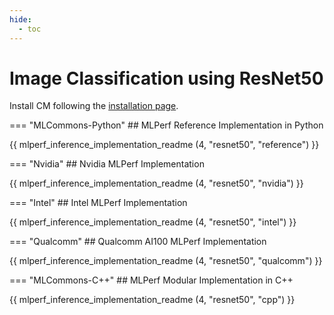 ```yaml
---
hide:
  - toc
---
```



# Image Classification using ResNet50 

Install CM following the [installation page](/install).

=== "MLCommons-Python"
    ## MLPerf Reference Implementation in Python
    
{{ mlperf_inference_implementation_readme (4, "resnet50", "reference") }}

=== "Nvidia"
    ## Nvidia MLPerf Implementation
    
{{ mlperf_inference_implementation_readme (4, "resnet50", "nvidia") }}

=== "Intel"
    ## Intel MLPerf Implementation
    
{{ mlperf_inference_implementation_readme (4, "resnet50", "intel") }}

=== "Qualcomm"
    ## Qualcomm AI100 MLPerf Implementation
    
{{ mlperf_inference_implementation_readme (4, "resnet50", "qualcomm") }}

=== "MLCommons-C++"
    ## MLPerf Modular Implementation in C++
    
{{ mlperf_inference_implementation_readme (4, "resnet50", "cpp") }}
